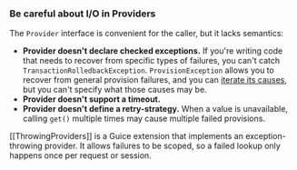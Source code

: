 ### Be careful about I/O in Providers
The `Provider` interface is convenient for the caller, but it lacks semantics:
  * **Provider doesn't declare checked exceptions.** If you're writing code that needs to recover from specific types of failures, you can't catch `TransactionRolledbackException`. `ProvisionException` allows you to recover from general provision failures, and you can [iterate its causes](http://google-guice.googlecode.com/svn/trunk/latest-javadoc/com/google/inject/ProvisionException.html#getErrorMessages()), but you can't specify what those causes may be.
  * **Provider doesn't support a timeout.**
  * **Provider doesn't define a retry-strategy.** When a value is unavailable, calling `get()` multiple times may cause multiple failed provisions.

[[ThrowingProviders]] is a Guice extension that implements an exception-throwing provider. It allows failures to be scoped, so a failed lookup only happens once per request or session.